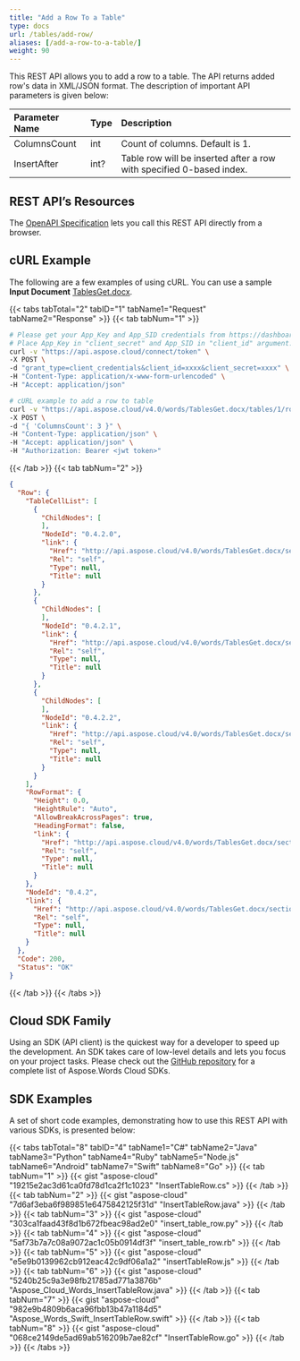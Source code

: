 ```yaml
---
title: "Add a Row To a Table"
type: docs
url: /tables/add-row/
aliases: [/add-a-row-to-a-table/]
weight: 90
---
```


This REST API allows you to add a row to a table. The API returns added row's data in XML/JSON format. The description of important API parameters is given below:

|Parameter Name|Type|Description|
| :- | :- | :- |
|ColumnsCount|int|Count of columns. Default is 1.|
|InsertAfter|int?|Table row will be inserted after a row with specified 0-based index.|

## REST API’s Resources

The [OpenAPI Specification](https://apireference.aspose.cloud/words/#/Tables/InsertTableRow) lets you call this REST API directly from a browser.

## cURL Example

The following are a few examples of using cURL. You can use a sample **Input Document** [TablesGet.docx](attachments/885355/1180119.docx).

{{< tabs tabTotal="2" tabID="1" tabName1="Request" tabName2="Response" >}}
{{< tab tabNum="1" >}}

```bash
# Please get your App_Key and App_SID credentials from https://dashboard.aspose.cloud/#/apps.
# Place App_Key in "client_secret" and App_SID in "client_id" argument.
curl -v "https://api.aspose.cloud/connect/token" \
-X POST \
-d "grant_type=client_credentials&client_id=xxxx&client_secret=xxxx" \
-H "Content-Type: application/x-www-form-urlencoded" \
-H "Accept: application/json"

# cURL example to add a row to table
curl -v "https://api.aspose.cloud/v4.0/words/TablesGet.docx/tables/1/rows" \
-X POST \
-d "{ 'ColumnsCount': 3 }" \
-H "Content-Type: application/json" \
-H "Accept: application/json" \
-H "Authorization: Bearer <jwt token>"
```

{{< /tab >}}
{{< tab tabNum="2" >}}

```json
{
  "Row": {
    "TableCellList": [
      {
        "ChildNodes": [
        ],
        "NodeId": "0.4.2.0",
        "link": {
          "Href": "http://api.aspose.cloud/v4.0/words/TablesGet.docx/sections/0/tables/1/rows/2/cells/0",
          "Rel": "self",
          "Type": null,
          "Title": null
        }
      },
      {
        "ChildNodes": [
        ],
        "NodeId": "0.4.2.1",
        "link": {
          "Href": "http://api.aspose.cloud/v4.0/words/TablesGet.docx/sections/0/tables/1/rows/2/cells/1",
          "Rel": "self",
          "Type": null,
          "Title": null
        }
      },
      {
        "ChildNodes": [
        ],
        "NodeId": "0.4.2.2",
        "link": {
          "Href": "http://api.aspose.cloud/v4.0/words/TablesGet.docx/sections/0/tables/1/rows/2/cells/2",
          "Rel": "self",
          "Type": null,
          "Title": null
        }
      }
    ],
    "RowFormat": {
      "Height": 0.0,
      "HeightRule": "Auto",
      "AllowBreakAcrossPages": true,
      "HeadingFormat": false,
      "link": {
        "Href": "http://api.aspose.cloud/v4.0/words/TablesGet.docx/sections/0/tables/1/rows/2/rowformat",
        "Rel": "self",
        "Type": null,
        "Title": null
      }
    },
    "NodeId": "0.4.2",
    "link": {
      "Href": "http://api.aspose.cloud/v4.0/words/TablesGet.docx/sections/0/tables/1/rows/2",
      "Rel": "self",
      "Type": null,
      "Title": null
    }
  },
  "Code": 200,
  "Status": "OK"
}
```

{{< /tab >}}
{{< /tabs >}}

## Cloud SDK Family

Using an SDK (API client) is the quickest way for a developer to speed up the development. An SDK takes care of low-level details and lets you focus on your project tasks. Please check out the [GitHub repository](https://github.com/aspose-words-cloud) for a complete list of Aspose.Words Cloud SDKs.

## SDK Examples

A set of short code examples, demonstrating how to use this REST API with various SDKs, is presented below:

{{< tabs tabTotal="8" tabID="4" tabName1="C#" tabName2="Java" tabName3="Python" tabName4="Ruby" tabName5="Node.js" tabName6="Android" tabName7="Swift" tabName8="Go" >}}
{{< tab tabNum="1" >}}
{{< gist "aspose-cloud" "19215e2ac3d61ca0fd78d1ca2f1c1023" "InsertTableRow.cs" >}}
{{< /tab >}}
{{< tab tabNum="2" >}}
{{< gist "aspose-cloud" "7d6af3eba6f989851e6475842125f31d" "InsertTableRow.java" >}}
{{< /tab >}}
{{< tab tabNum="3" >}}
{{< gist "aspose-cloud" "303ca1faad43f8d1b672fbeac98ad2e0" "insert_table_row.py" >}}
{{< /tab >}}
{{< tab tabNum="4" >}}
{{< gist "aspose-cloud" "5af73b7a7c08a9072ac1c05b0914df3f" "insert_table_row.rb" >}}
{{< /tab >}}
{{< tab tabNum="5" >}}
{{< gist "aspose-cloud" "e5e9b0139962cb912eac42c9df06a1a2" "insertTableRow.js" >}}
{{< /tab >}}
{{< tab tabNum="6" >}}
{{< gist "aspose-cloud" "5240b25c9a3e98fb21785ad771a3876b" "Aspose_Cloud_Words_InsertTableRow.java" >}}
{{< /tab >}}
{{< tab tabNum="7" >}}
{{< gist "aspose-cloud" "982e9b4809b6aca96fbb13b47a1184d5" "Aspose_Words_Swift_InsertTableRow.swift" >}}
{{< /tab >}}
{{< tab tabNum="8" >}}
{{< gist "aspose-cloud" "068ce2149de5ad69ab516209b7ae82cf" "InsertTableRow.go" >}}
{{< /tab >}}
{{< /tabs >}}
